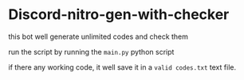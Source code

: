 # Discord-nitro-gen-with-checker
this bot well generate unlimited codes and check them

run the script by running the `main.py` python script

if there any working code, it well save it in a `valid codes.txt` text file.
